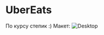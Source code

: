 # UberEats
По курсу степик :)
Макет:
![Desktop](https://github.com/alivka-oko/UberEats/assets/84333693/bd968cbd-a1e2-4446-ae1a-881893197cf7)

